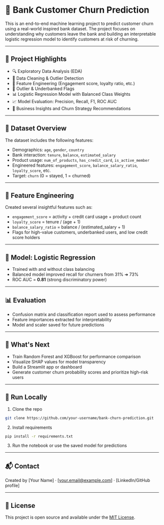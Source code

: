 
# 🏦 Bank Customer Churn Prediction

This is an end-to-end machine learning project to predict customer churn using a real-world inspired bank dataset. The project focuses on understanding why customers leave the bank and building an interpretable logistic regression model to identify customers at risk of churning.

---

## 📌 Project Highlights

- 🔍 Exploratory Data Analysis (EDA)
- 🧼 Data Cleaning & Outlier Detection
- 🧠 Feature Engineering (Engagement score, loyalty ratio, etc.)
- 🚩 Outlier & Underbanked Flags
- 📊 Logistic Regression Model with Balanced Class Weights
- 📈 Model Evaluation: Precision, Recall, F1, ROC AUC
- 💬 Business Insights and Churn Strategy Recommendations

---

## 📂 Dataset Overview

The dataset includes the following features:

- Demographics: `age`, `gender`, `country`
- Bank interaction: `tenure`, `balance`, `estimated_salary`
- Product usage: `num_of_products`, `has_credit_card`, `is_active_member`
- Engineered features: `engagement_score`, `balance_salary_ratio`, `loyalty_score`, etc.
- Target: `churn` (0 = stayed, 1 = churned)

---

## 🧠 Feature Engineering

Created several insightful features such as:

- `engagement_score` = activity + credit card usage + product count
- `loyalty_score` = tenure / (age + 1)
- `balance_salary_ratio` = balance / (estimated_salary + 1)
- Flags for high-value customers, underbanked users, and low credit score holders

---

## 🤖 Model: Logistic Regression

- Trained with and without class balancing
- Balanced model improved recall for churners from 31% ➜ 73%
- ROC AUC = **0.81** (strong discriminatory power)

---

## 📊 Evaluation

- Confusion matrix and classification report used to assess performance
- Feature importances extracted for interpretability
- Model and scaler saved for future predictions

---

## 🔮 What's Next

- Train Random Forest and XGBoost for performance comparison
- Visualize SHAP values for model transparency
- Build a Streamlit app or dashboard
- Generate customer churn probability scores and prioritize high-risk users

---

## 🚀 Run Locally

1. Clone the repo  
```bash
git clone https://github.com/your-username/bank-churn-prediction.git
```

2. Install requirements  
```bash
pip install -r requirements.txt
```

3. Run the notebook or use the saved model for predictions

---

## 📬 Contact

Created by [Your Name] · [your.email@example.com] · [LinkedIn/GitHub profile]

---

## 📄 License

This project is open source and available under the [MIT License](LICENSE).
